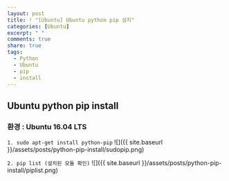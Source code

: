 ```yaml
---
layout: post
title: ! "[Ubuntu] Ubuntu python pip 설치"
categories: [Ubuntu]
excerpt: " "
comments: true
share: true
tags:
  - Python
  - Ubuntu
  - pip
  - install
---
```


## Ubuntu python pip install
### 환경 : Ubuntu 16.04 LTS

`1. sudo apt-get install python-pip`
![]({{ site.baseurl }}/assets/posts/python-pip-install/sudopip.png)

`2. pip list (설치된 모듈 확인)`
![]({{ site.baseurl }}/assets/posts/python-pip-install/piplist.png)
